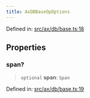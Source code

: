 ```yaml
---
title: AxDBBaseOpOptions
---
```


Defined in: [src/ax/db/base.ts:18](#apidocs/httpsgithubcomax-llmaxblob3b79ada8d723949fcd8a76c2b6f48cf69d8394f8srcaxdbbasetsl18)

## Properties

<a id="span"></a>

### span?

> `optional` **span**: `Span`

Defined in: [src/ax/db/base.ts:19](#apidocs/httpsgithubcomax-llmaxblob3b79ada8d723949fcd8a76c2b6f48cf69d8394f8srcaxdbbasetsl19)
